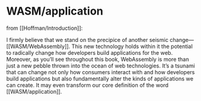 # WASM/application

from [[Hoffman/Introduction]]:

I firmly believe that we stand on the precipice of another seismic change— [[WASM/WebAssembly]]. This new technology holds within it the potential to radically change how developers build applications for the web. Moreover, as you’ll see throughout this book, WebAssembly is more than just a new pebble thrown into the ocean of web technologies. It’s a tsunami that can change not only how consumers interact with and how developers build applications but also fundamentally alter the kinds of applications we can create. It may even transform our core definition of the word [[WASM/application]].

